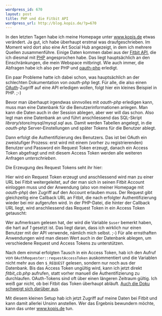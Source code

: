 ```yaml
--- 
wordpress_id: 670
layout: post
title: PHP und die Fitbit API
wordpress_url: http://blog.kopis.de/?p=670
---
```

In den letzten Tagen habe ich meine Homepage unter <a href="http://www.kopis.de">www.kopis.de</a> etwas verändert. 
Ja gut, ich habe überhaupt erstmal was draufgeschrieben. Im Moment wird dort also eine Art Social Hub angezeigt, 
in dem ich mehrere Quellen zusammenführe. Einige Daten kommen dabei aus der 
<a href="http://dev.fitbit.com">Fitbit API</a>, die ich diesmal mit <a href="http://de.php.net">PHP</a> 
angesprochen habe. Das liegt hauptsächlich an den Einschränkungen, die mein Webspace mitbringt. Wie auch 
immer, die Abfragen habe ich also per PHP und <a href="http://code.google.com/p/oauth-php/">oauth-php</a> erledigt.

Ein paar Probleme hatte ich dabei schon, was hauptsächlich an der schlechten Dokumentation von *oauth-php* 
liegt. Für alle, die also einen <a href="http://oauth.org">OAuth</a>-Zugriff auf eine API erledigen wollen, 
folgt hier ein kleines Beispiel in PHP. ;-)

Bevor man überhaupt irgendwas sinnvolles mit *oauth-php* erledigen kann, muss man eine Datenbank für die 
Benutzerinformationen anlegen. Man kann die Daten auch in der Session ablegen, aber wer will das schon. 
Also legt man eine Datenbank an und führt anschliessend das SQL-Skript *library/store/mysql/mysql.sql* aus. 
Damit werden Tabellen angelegt, in die *oauth-php* Server-Einstellungen und später Tokens für die Benutzer ablegt.

Dann erfolgt die Authentifizierung des Benutzers. Das ist bei OAuth ein zweistufiger Prozess: erst wird mit 
einem (vorher zu registrierenden) Benutzer und Password ein Request Token erzeugt, danach ein Access Token 
abgefragt und mit diesem Access Token werden alle weiteren Anfragen *unterschrieben*.

Die Erzeugung des Request Tokens seht ihr hier:

<script src="https://gist.github.com/2841424.js?file=index.php"></script>

Hier wird ein Request Token erzeugt und anschliessend wird man zu einer URL bei Fitbit weitergeleitet, auf 
der man sich in seinen Fitbit Account einloggen muss und der Anwendung (also von meiner Homepage mit 
*oauth-php*) den Zugriff auf den Account erlauben muss. Der Request gibt gleichzeitig eine Callback URL an 
Fitbit, die nach erfolgter Authentifizierung wieder bei mir aufgerufen wird. In der PHP-Datei, die hinter 
der Callback URL liegt, wird anschliessend das Request Token in ein Access Token getauscht:

<script src="https://gist.github.com/2841424.js?file=fitbit_cb.php"></script>

Wer aufmerksam gelesen hat, der wird die Variable `$user` bemerkt haben, die hart auf *1* gesetzt ist. 
Das liegt daran, dass ich wirklich nur einen Benutzer mit der API verwende, nämlich mich selbst. ;-) Für 
alle ernsthaften Anwendungen wird man diesen Wert auch in der Datenbank ablegen, um verschiedene Request 
und Access Tokens zu unterstützen.

Nach dem einmal erfolgten Tausch in ein Access Token, hab ich den Aufruf von `OAuthRequester::requestAccessToken` 
auskommentiert und die Variablen nicht mehr aus den `$_REQUEST` gelesen, sondern nur noch aus der Datenbank. 
Bis das Access Token ungültig wird, kann ich jetzt direkt *fitbit_cb.php* aufrufen, statt vorher manuell die 
Authentifizierung zu durchlaufen. OAuth-Tokens sind oft über einen längeren Zeitraum gültig. Ich weiß gar 
nicht, ob bei Fitbit das Token überhaupt abläuft. 
<a href="http://wiki.fitbit.com/display/API/OAuth-Authentication-API">Auch die Doku schweigt sich darüber aus</a>.

Mit diesem kleinen Setup hab ich jetzt Zugriff auf meine Daten bei Fitbit und kann damit allerlei Unsinn 
anstellen. Wer das Ergebnis bewundern möchte, kann das unter <a href="http://www.kopis.de">www.kopis.de</a> tun.
